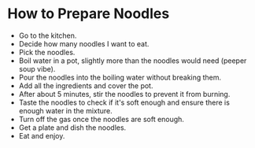 # How to Prepare Noodles

- Go to the kitchen.  
- Decide how many noodles I want to eat.  
- Pick the noodles.  
- Boil water in a pot, slightly more than the noodles would need (peeper soup vibe).  
- Pour the noodles into the boiling water without breaking them.  
- Add all the ingredients and cover the pot.  
- After about 5 minutes, stir the noodles to prevent it from burning.  
- Taste the noodles to check if it's soft enough and ensure there is enough water in the mixture.  
- Turn off the gas once the noodles are soft enough.  
- Get a plate and dish the noodles.
- Eat and enjoy.
